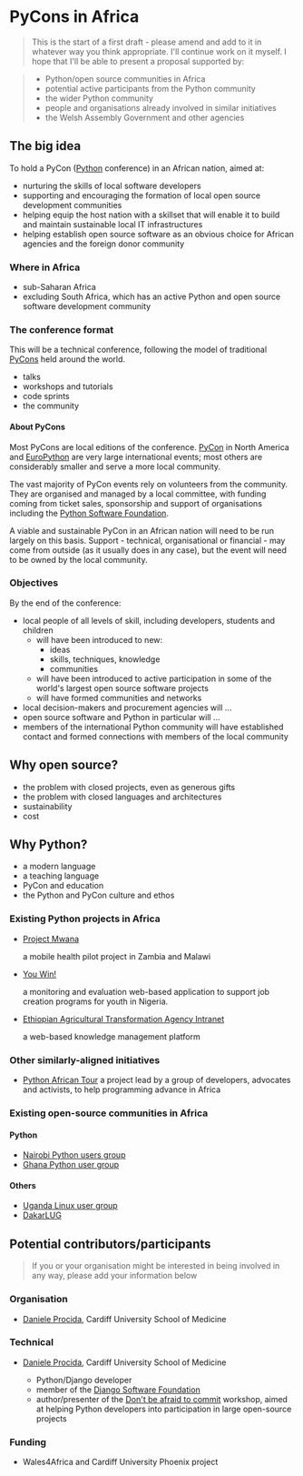# PyCons in Africa

> This is the start of a first draft - please amend and add to it in whatever way you think appropriate. I'll continue work on it myself. I hope that I'll be able to present a proposal supported by:

>   * Python/open source communities in Africa
>   * potential active participants from the Python community
>   * the wider Python community
>   * people and organisations already involved in similar initiatives
>   * the Welsh Assembly Government and other agencies


## The big idea

To hold a PyCon ([Python](http://www.python.org) conference) in an African nation, aimed at:

* nurturing the skills of local software developers
* supporting and encouraging the formation of local open source development communities
* helping equip the host nation with a skillset that will enable it to build and maintain sustainable local IT infrastructures
* helping establish open source software as an obvious choice for African agencies and the foreign donor community

### Where in Africa

* sub-Saharan Africa
* excluding South Africa, which has an active Python and open source software development community

### The conference format

This will be a technical conference, following the model of traditional [PyCons](http://www.pycon.org/) held around the world.

* talks
* workshops and tutorials
* code sprints
* the community

#### About PyCons

Most PyCons are local editions of the conference. [PyCon](https://us.pycon.org) in North America and [EuroPython](https://europython.eu) are very large international events; most others are considerably smaller and serve a more local community.

The vast majority of PyCon events rely on volunteers from the community. They are organised and managed by a local committee, with funding coming from ticket sales, sponsorship and support of organisations including the [Python Software Foundation](http://python.org/psf/).

A viable and sustainable PyCon in an African nation will need to be run largely on this basis. Support - technical, organisational or financial - may come from outside (as it usually does in any case), but the event will need to be owned by the local community.

### Objectives

By the end of the conference:

* local people of all levels of skill, including developers, students and children
    * will have been introduced to new:
        * ideas
        * skills, techniques, knowledge
        * communities
    * will have been introduced to active participation in some of the world's largest open source software projects
    * will have formed communities and networks
* local decision-makers and procurement agencies will ...
* open source software and Python in particular will ...
* members of the international Python community will have established contact and formed connections with members of the local community

## Why open source?

* the problem with closed projects, even as generous gifts
* the problem with closed languages and architectures
* sustainability
* cost

## Why Python?

* a modern language
* a teaching language
* PyCon and education
* the Python and PyCon culture and ethos

### Existing Python projects in Africa

* [Project Mwana](http://www.caktusgroup.com/case-study/project-mwana/)

    a mobile health pilot project in Zambia and Malawi

* [You Win!](http://www.aptivate.org/work/projects/youwin/)

    a monitoring and evaluation web-based application to support job creation
    programs for youth in Nigeria.

* [Ethiopian Agricultural Transformation Agency Intranet](http://www.aptivate.org/en/work/projects/ata-intranet/)

    a web-based knowledge management platform

### Other similarly-aligned initiatives

* [Python African Tour](http://www.pythonafricantour.com)
    a project lead by a group of developers, advocates and activists, to help
    programming advance in Africa

### Existing open-source communities in Africa

#### Python

* [Nairobi Python users group](https://groups.google.com/forum/#!forum/naipug)
* [Ghana Python user group](http://www.meetup.com/Ghanas-Python-User-Group/)

#### Others

* [Uganda Linux user group](http://www.linux.or.ug)
* [DakarLUG](http://blog.dakarlug.org)

## Potential contributors/participants

> If you or your organisation might be interested in being involved in any way, please add your information below

### Organisation

* [Daniele Procida](http://medicine.cardiff.ac.uk/person/mr-daniele-marco-procida/), Cardiff University School of Medicine

### Technical

* [Daniele Procida](http://medicine.cardiff.ac.uk/person/mr-daniele-marco-procida/), Cardiff University School of Medicine

    *   Python/Django developer
    *   member of the [Django Software Foundation](https://www.djangoproject.com/foundation/)
    *   author/presenter of the [Don't be afraid to commit](http://dont-be-afraid-to-commit.readthedocs.org/en/latest/) workshop, aimed at helping Python developers into participation in large open-source projects

### Funding

* Wales4Africa and Cardiff University Phoenix project
